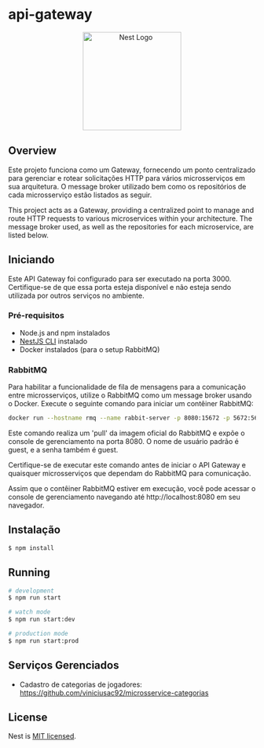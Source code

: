 # api-gateway
<p align="center">
  <a href="http://nestjs.com/" target="blank"><img src="https://nestjs.com/img/logo-small.svg" width="200" alt="Nest Logo" /></a>
</p>

[circleci-image]: https://img.shields.io/circleci/build/github/nestjs/nest/master?token=abc123def456
[circleci-url]: https://circleci.com/gh/nestjs/nest

 
## Overview

Este projeto funciona como um Gateway, fornecendo um ponto centralizado para gerenciar e rotear solicitações HTTP para vários microsserviços em sua arquitetura. O message broker utilizado bem como os repositórios de cada microsserviço estão listados as seguir.

This project acts as a Gateway, providing a centralized point to manage and route HTTP requests to various microservices within your architecture. The message broker used, as well as the repositories for each microservice, are listed below.

## Iniciando

Este API Gateway foi configurado para ser executado na porta 3000. Certifique-se de que essa porta esteja disponível e não esteja sendo utilizada por outros serviços no ambiente.

### Pré-requisitos

- Node.js and npm instalados
- [NestJS CLI](https://docs.nestjs.com/cli/overview) instalado
- Docker instalados (para o setup RabbitMQ)

### RabbitMQ

Para habilitar a funcionalidade de fila de mensagens para a comunicação entre microsserviços, utilize o RabbitMQ como um message broker usando o Docker. Execute o seguinte comando para iniciar um contêiner RabbitMQ:


```bash
docker run --hostname rmq --name rabbit-server -p 8080:15672 -p 5672:5672 rabbitmq:3-management
```

Este comando realiza um 'pull' da imagem oficial do RabbitMQ e expõe o console de gerenciamento na porta 8080. O nome de usuário padrão é guest, e a senha também é guest.

Certifique-se de executar este comando antes de iniciar o API Gateway e quaisquer microsserviços que dependam do RabbitMQ para comunicação.

Assim que o contêiner RabbitMQ estiver em execução, você pode acessar o console de gerenciamento navegando até http://localhost:8080 em seu navegador.

## Instalação

```bash
$ npm install
```

## Running

```bash
# development
$ npm run start

# watch mode
$ npm run start:dev

# production mode
$ npm run start:prod
```

## Serviços Gerenciados

- Cadastro de categorias de jogadores: https://github.com/viniciusac92/microsservice-categorias




## License

Nest is [MIT licensed](LICENSE).
